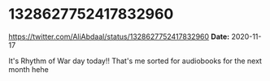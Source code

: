 # 1328627752417832960
https://twitter.com/AliAbdaal/status/1328627752417832960
**Date:** 2020-11-17

It's Rhythm of War day today!! That's me sorted for audiobooks for the next month hehe
